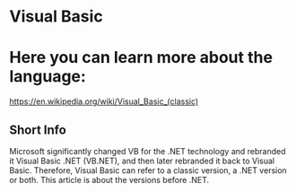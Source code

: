 
Visual Basic
============

# Here you can learn more about the language:


https://en.wikipedia.org/wiki/Visual_Basic_(classic)
## Short Info


Microsoft significantly changed VB for the .NET technology and rebranded it Visual Basic .NET (VB.NET), and then later rebranded it back to Visual Basic. Therefore, Visual Basic can refer to a classic version, a .NET version or both. This article is about the versions before .NET.
